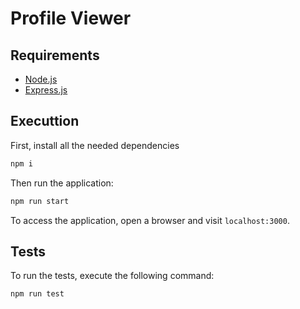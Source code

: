 # Profile Viewer

## Requirements

* [Node.js](https://nodejs.org/)
* [Express.js](http://expressjs.com)

## Executtion

First, install all the needed dependencies

```sh
npm i
```

Then run the application:

```sh
npm run start
```

To access the application, open a browser and visit `localhost:3000`.

## Tests

To run the tests, execute the following command:

```sh
npm run test
```